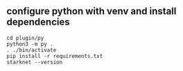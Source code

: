 ## configure python with venv and install dependencies

```shell
cd plugin/py
python3 -m py .
. ./bin/activate
pip install -r requirements.txt
starknet --version
```
